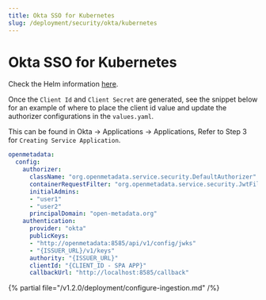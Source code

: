 ```yaml
---
title: Okta SSO for Kubernetes
slug: /deployment/security/okta/kubernetes
---
```


# Okta SSO for Kubernetes

Check the Helm information [here](https://artifacthub.io/packages/search?repo=open-metadata).

Once the `Client Id` and `Client Secret` are generated, see the snippet below for an example of where to
place the client id value and update the authorizer configurations in the `values.yaml`.

This can be found in Okta -> Applications -> Applications, Refer to Step 3 for `Creating Service Application`.

```yaml
openmetadata:
  config:
    authorizer:
      className: "org.openmetadata.service.security.DefaultAuthorizer"
      containerRequestFilter: "org.openmetadata.service.security.JwtFilter"
      initialAdmins:
      - "user1"
      - "user2"
      principalDomain: "open-metadata.org"
    authentication:
      provider: "okta"
      publicKeys:
      - "http://openmetadata:8585/api/v1/config/jwks"
      - "{ISSUER_URL}/v1/keys"
      authority: "{ISSUER_URL}"
      clientId: "{CLIENT_ID - SPA APP}"
      callbackUrl: "http://localhost:8585/callback"
```

{% partial file="/v1.2.0/deployment/configure-ingestion.md" /%}
